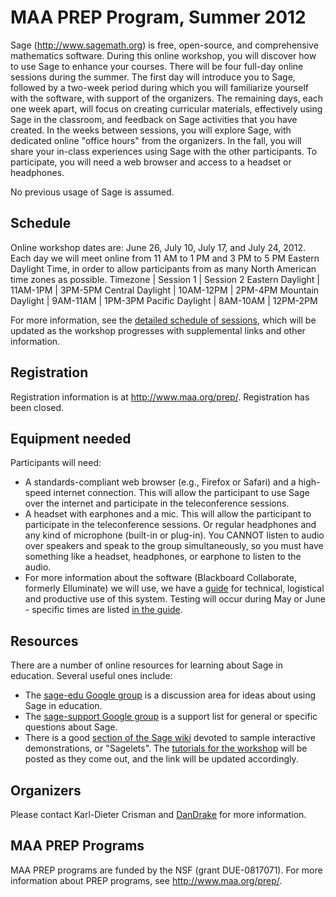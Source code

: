 

# MAA PREP Program, Summer 2012

Sage (<a class="http" href="http://www.sagemath.org">http://www.sagemath.org</a>) is free, open-source, and comprehensive mathematics software. During this online workshop, you will discover how to use Sage to enhance your courses. There will be four full-day online sessions during the summer. The first day will introduce you to Sage, followed by a two-week period during which you will familiarize yourself with the software, with support of the organizers. The remaining days, each one week apart, will focus on creating curricular materials, effectively using Sage in the classroom, and feedback on Sage activities that you have created. In the weeks between sessions, you will explore Sage, with dedicated online "office hours" from the organizers. In the fall, you will share your in-class experiences using Sage with the other participants. To participate, you will need a web browser and access to a headset or headphones. 

No previous usage of Sage is assumed. 


## Schedule

Online workshop dates are: June 26, July 10, July 17, and July 24, 2012.  Each day we will meet online from 11 AM to 1 PM and 3 PM to 5 PM Eastern Daylight Time, in order to allow participants from as many North American time zones as possible. 
 Timezone  |  Session 1  |  Session 2 
 Eastern Daylight  |  11AM-1PM  |  3PM-5PM 
 Central Daylight  |  10AM-12PM  |  2PM-4PM 
 Mountain Daylight  |  9AM-11AM  |  1PM-3PM 
 Pacific Daylight  |  8AM-10AM  |  12PM-2PM 

For more information, see the <a href="/prep/2012/sessions">detailed schedule of sessions</a>, which will be updated as the workshop progresses with supplemental links and other information. 


## Registration

Registration information is at <a class="http" href="http://www.maa.org/prep/">http://www.maa.org/prep/</a>.  Registration has been closed. 


## Equipment needed

Participants will need: 

   * A standards-compliant web browser (e.g., Firefox or Safari) and a high-speed internet connection.  This will allow the participant to use  Sage over the internet and participate in the teleconference sessions. 
   * A headset with earphones and a mic.  This will allow the participant to participate in the teleconference sessions.  Or regular headphones and any kind of microphone (built-in or plug-in).  You CANNOT listen to audio over speakers and speak to the group simultaneously, so you must have something like a headset, headphones, or earphone to listen to the audio. 
   * For more information about the software (Blackboard Collaborate, formerly Elluminate) we will use, we have a <a href="/prep/2012/TeleConference">guide</a> for technical, logistical and productive use of this system.  Testing will occur during May or June - specific times are listed <a href="/prep/2012/TeleConference#testsessions">in the guide</a>. 

## Resources

There are a number of online resources for learning about Sage in education.  Several useful ones include: 

   * The <a class="http" href="http://groups.google.com/group/sage-edu">sage-edu Google group</a> is a discussion area for ideas about using Sage in education. 
   * The <a class="http" href="http://groups.google.com/group/sage-support">sage-support Google group</a> is a support list for general or specific questions about Sage. 
   * There is a good <a href="/interact">section of the Sage wiki</a> devoted to sample interactive demonstrations, or "Sagelets". 
The <a href="/prep/2012/Tutorials">tutorials for the workshop</a> will be posted as they come out, and the link will be updated accordingly. 


## Organizers

Please contact Karl-Dieter Crisman and <a href="/DanDrake">DanDrake</a> for more information. 


## MAA PREP Programs

MAA PREP programs are funded by the NSF (grant DUE-0817071).  For more information about PREP programs, see <a class="http" href="http://www.maa.org/prep/">http://www.maa.org/prep/</a>. 
